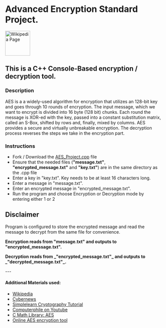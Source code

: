 # Advanced Encryption Standard Project.

<a href="https://en.wikipedia.org/wiki/Advanced_Encryption_Standard">
<img alt="Wikipedia Page" src="https://upload.wikimedia.org/wikipedia/en/thumb/8/80/Wikipedia-logo-v2.svg/1200px-Wikipedia-logo-v2.svg.png" width="80"/>
</a>


## This is a C++ Console-Based encryption / decryption tool.

### Description

AES is a a widely-used algorithm for encryption that utilizes an 128-bit key and goes through 10 rounds of encryption. The input message, which we want to encrypt is divided into 16 byte (128 bit) chunks. Each round the message is XOR-ed with the key, passed into a constant substitution matrix, called an S-Box, shifted by rows and, finally, mixed by columns.
AES provides a secure and virtually unbreakable encryption.
The decryption process reverses the steps we take in the encryption part.


### Instructions

- Fork / Download the [AES_Project.cpp](AES_Project.cpp) file
- Ensure that the needed files (**"message.txt"**, **"encrypted_message.txt"** and **"key.txt"**) are in the same directory as the .cpp file
- Enter a key in "key.txt". Key needs to be at least 16 characters long.
- Enter a message in "message.txt".
- Enter an encrypted message in "encrypted_message.txt".
- Run the program and choose Encryption or Decryption mode by entering either 1 or 2


## Disclaimer

Program is configured to store the encrypted message and read the message to decrypt from the same file for convenience. 

<p><strong>Encryption reads from "message.txt" and outputs to "encrypted_message.txt".</strong></p> 
<p><strong>Decryption reads from _"encrypted_message.txt"_ and outputs to _"decrypted_message.txt"_.</strong></p> 
---

#### Additional Materials used: 
* [Wikipedia](https://en.wikipedia.org/wiki/Advanced_Encryption_Standard)
* [Cybernews](https://cybernews.com/resources/what-is-aes-encryption/)
* [Simplelearn Cryptography Tutorial](https://www.simplilearn.com/tutorials/cryptography-tutorial/aes-encryption)
* [Computerphile on Youtube](https://www.youtube.com/watch?v=O4xNJsjtN6E)
* [C Math Library: AES](https://www.youtube.com/watch?v=BKAaT8_Ql20)
* [Online AES encryption tool](http://aes.online-domain-tools.com/)
